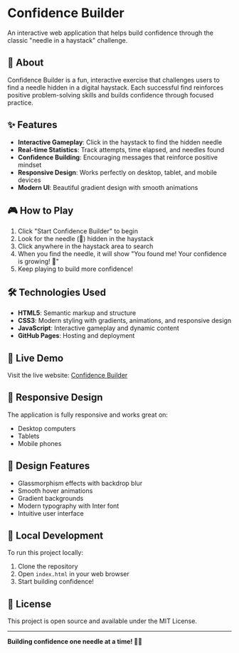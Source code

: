 # Confidence Builder

An interactive web application that helps build confidence through the classic "needle in a haystack" challenge.

## 🎯 About

Confidence Builder is a fun, interactive exercise that challenges users to find a needle hidden in a digital haystack. Each successful find reinforces positive problem-solving skills and builds confidence through focused practice.

## ✨ Features

- **Interactive Gameplay**: Click in the haystack to find the hidden needle
- **Real-time Statistics**: Track attempts, time elapsed, and needles found
- **Confidence Building**: Encouraging messages that reinforce positive mindset
- **Responsive Design**: Works perfectly on desktop, tablet, and mobile devices
- **Modern UI**: Beautiful gradient design with smooth animations

## 🎮 How to Play

1. Click "Start Confidence Builder" to begin
2. Look for the needle (🧵) hidden in the haystack
3. Click anywhere in the haystack area to search
4. When you find the needle, it will show "You found me! Your confidence is growing! 🎉"
5. Keep playing to build more confidence!

## 🛠️ Technologies Used

- **HTML5**: Semantic markup and structure
- **CSS3**: Modern styling with gradients, animations, and responsive design
- **JavaScript**: Interactive gameplay and dynamic content
- **GitHub Pages**: Hosting and deployment

## 🚀 Live Demo

Visit the live website: [Confidence Builder](https://craigkoltes.github.io/needle-website/)

## 📱 Responsive Design

The application is fully responsive and works great on:
- Desktop computers
- Tablets
- Mobile phones

## 🎨 Design Features

- Glassmorphism effects with backdrop blur
- Smooth hover animations
- Gradient backgrounds
- Modern typography with Inter font
- Intuitive user interface

## 🔧 Local Development

To run this project locally:

1. Clone the repository
2. Open `index.html` in your web browser
3. Start building confidence!

## 📄 License

This project is open source and available under the MIT License.

---

**Building confidence one needle at a time! 🧵✨** 